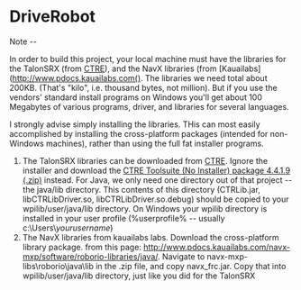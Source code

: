 # DriveRobot

Note -- 

In order to build this project, your local machine must have the libraries for the TalonSRX (from [CTRE](http://www.ctr-electronics.com/)), and the NavX libraries (from [Kauailabs](http://www.pdocs.kauailabs.com(). The libraries we need total about 200KB. (That's "kilo", i.e. thousand bytes, not million). But if you use the vendors' standard install programs on Windows you'll get about 100 Megabytes of various programs, driver, and libraries for several languages.

I strongly advise simply installing the libraries. THis can most easily accomplished by installing the cross-platform packages (intended for non-Windows machines), rather than using the full fat installer programs.

1. The TalonSRX libraries can be downloaded from [CTRE](http://www.ctr-electronics.com/hro.html#product_tabs_technical_resources). Ignore the installer and download the
[CTRE Toolsuite (No Installer) package 4.4.1.9 (.zip)](http://www.ctr-electronics.com//downloads/lib/CTRE_FRCLibs_NON-WINDOWS_v4.4.1.9.zip) instead.
For Java, we only need one directory out of that project -- the java/lib directory. This contents of this directory (CTRLib.jar, libCTRLibDriver.so,
libCTRLibDriver.so.debug) should be copied to your wpilib/user/java/lib directory. On Windows your wpilib directory is installed in your user
profile (%userprofile% -- usually c:\\Users\\*yourusername*)
2. The NavX libraries from kauailabs labs. Download the cross-platform library package. from this page: http://www.pdocs.kauailabs.com/navx-mxp/software/roborio-libraries/java/. Navigate to navx-mxp-libs\roborio\java\lib in the .zip file, and copy navx_frc.jar. Copy that into wpilib/user/java/lib directory, just like you did for the TalonSRX
